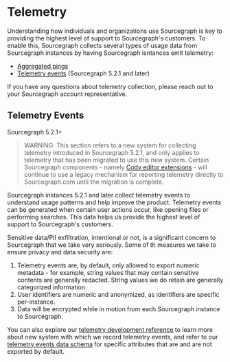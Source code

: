 # Telemetry

Understanding how individuals and organizations use Sourcegraph is key to providing the highest level of support to Sourcegraph's customers.
To enable this, Sourcegraph collects several types of usage data from Sourcegraph instances by having Sourcegraph isntances emit telemetry:

- [Aggregated pings](../pings.md)
- [Telemetry events](#telemetry-events) (Sourcegraph 5.2.1 and later)

If you have any questions about telemetry collection, please reach out to your Sourcegraph account representative.

## Telemetry Events

<span class="badge badge-note">Sourcegraph 5.2.1+</span>

> WARNING: This section refers to a new system for collecting telemetry introduced in Sourcegraph 5.2.1, and only applies to telemetry that has been migrated to use this new system.
> Certain Sourcegraph components - namely [Cody editor extensions](../../cody/index.md) - will continue to use a legacy mechanism for reporting telemetry directly to Sourcegraph.com until the migration is complete.

Sourcegraph instances 5.2.1 and later collect telemetry events to understand usage patterns and help improve the product. Telemetry events can be generated when certain user actions occur, like opening files or performing searches. This data helps us provide the highest level of support to Sourcegraph's customers.

Sensitive data/PII exfiltration, intentional or not, is a significant concern to Sourcegraph that we take very seriously.
Some of th measures we take to ensure privacy and data security are:

1. Telemetry events are, by default, only allowed to export numeric metadata - for example, string values that may contain sensitive contents are generally redacted. String values we do retain are generally categorized information.
2. User identifiers are numeric and anonymized, as identifiers are specific per-instance.
3. Data will be encrypted while in motion from each Sourcegraph instance to Sourcegraph.

You can also explore our [telemetry development reference](../../dev/background-information/telemetry/index.md) to learn more about new system with which we record telemetry events, and refer to our [telemetry events data schema](../../dev/background-information/telemetry/protocol.md) for specific attributes that are and are not exported by default.
